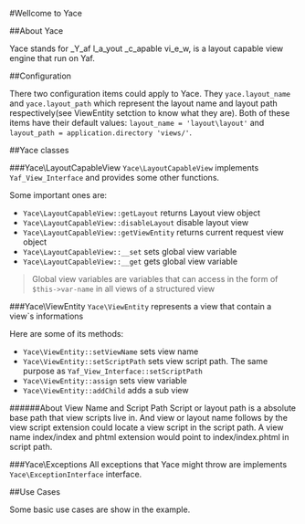 #Wellcome to Yace


##About Yace

Yace stands for _Y_af l_a_yout _c_apable vi_e_w, is a layout capable
view engine that run on Yaf.


##Configuration

There two configuration items could apply to Yace. They
`yace.layout_name` and `yace.layout_path` which represent the layout
name and layout path respectively(see ViewEntity setction to know what
they are).
Both of these items have their default values: `layout_name =
'layout\layout'` and `layout_path = application.directory 'views/'`.

##Yace classes

###Yace\LayoutCapableView
`Yace\LayoutCapableView` implements `Yaf_View_Interface` and provides some
other functions.

Some important ones are:
* `Yace\LayoutCapableView::getLayout` returns Layout view object
* `Yace\LayoutCapableView::disableLayout` disable layout view
* `Yace\LayoutCapableView::getViewEntity` returns current request view object
* `Yace\LayoutCapableView::__set` sets global view variable
* `Yace\LayoutCapableView::__get` gets global view variable

>Global view variables are variables that can access in the form of
>`$this->var-name` in all views of a structured view

###Yace\ViewEntity
`Yace\ViewEntity` represents a view that contain a view`s informations

Here are some of its methods:
* `Yace\ViewEntity::setViewName` sets view name
* `Yace\ViewEntity::setScriptPath` sets view script path. The same
purpose as `Yaf_View_Interface::setScriptPath`
* `Yace\ViewEntity::assign` sets view variable
* `Yace\ViewEntity::addChild` adds a sub view

######About View Name and Script Path
Script or layout path is a absolute base path that view scripts live
in. And view or layout name follows by the view script extension could
locate a view script in the script path. A view name index/index and
phtml extension would point to index/index.phtml in script path.

###Yace\Exceptions
All exceptions that Yace might throw are implements
`Yace\ExceptionInterface` interface.

##Use Cases

Some basic use cases are show in the example.

